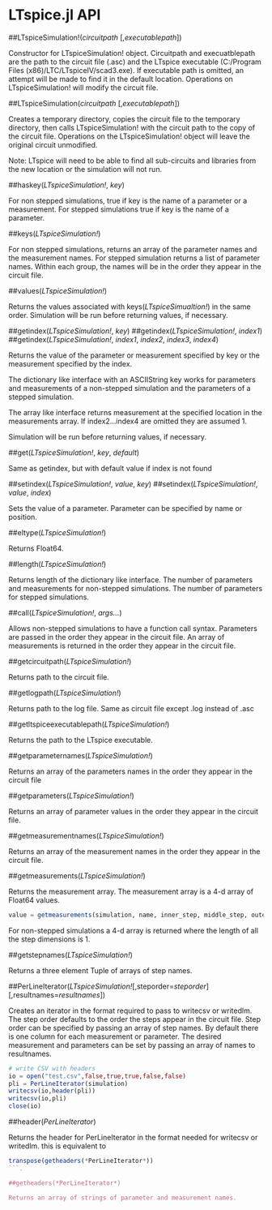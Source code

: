 # LTspice.jl API

##LTspiceSimulation!(*circuitpath* [,*executablepath*])

Constructor for LTspiceSimulation! object.  Circuitpath and execuatblepath 
are the path to the circuit file (.asc) and the LTspice executable 
(C:/Program Files (x86)/LTC/LTspiceIV/scad3.exe).  If executable path is
omitted, an attempt will be made to find it in the default location.
Operations on LTspiceSimulation! will modify the circuit file.

##LTspiceSimulation(*circuitpath* [,*executablepath*])

Creates a temporary directory, copies the circuit file to the temporary
directory, then calls LTspiceSimulation! with the circuit path to the copy 
of the circuit file.  Operations on the LTspiceSimulation! object will leave
the original circuit unmodified.

Note: LTspice will need to be able to find all sub-circuits and libraries
from the new location or the simulation will not run.

##haskey(*LTspiceSimulation!*, *key*)

For non stepped simulations, true if key is the name of a parameter or a
measurement.  For stepped simulations true if key is the name of a parameter.

##keys(*LTspiceSimulation!*)

For non stepped simulations, returns an array of the parameter names and the 
measurement names.  For stepped simulation returns a list of parameter names.
Within each group, the names will be in the order they appear in the circuit
file.

##values(*LTspiceSimulation!*)

Returns the values associated with keys(*LTspiceSimualtion!*) in the same order.
Simulation will be run before returning values, if necessary.

##getindex(*LTspiceSimulation!*, *key*)
##getindex(*LTspiceSimulation!*, *index1*)
##getindex(*LTspiceSimulation!*, *index1*, *index2*, *index3*, *index4*)

Returns the value of the parameter or measurement specified by key 
or the measurement specified by the index.

The dictionary like interface with an ASCIIString key works for parameters 
and measurements of a non-stepped simulation and the parameters of a stepped
simulation.

The array like interface returns measurement at the specified location in the 
measurements array.  If index2...index4 are omitted they are assumed 1.

Simulation will be run before returning values, if necessary.

##get(*LTspiceSimulation!*, *key*, *default*)

Same as getindex, but with default value if index is not found

##setindex(*LTspiceSimulation!*, *value*, *key*)
##setindex(*LTspiceSimulation!*, *value*, *index*)

Sets the value of a parameter.  Parameter can be specified by name
or position.

##eltype(*LTspiceSimulation!*)

Returns Float64.

##length(*LTspiceSimulation!*)

Returns length of the dictionary like interface.  The number of parameters and measurements for non-stepped simulations.  The number of parameters for stepped simulations.

##call(*LTspiceSimulation!*, *args...*)

Allows non-stepped simulations to have a function call syntax.  Parameters
are passed in the order they appear in the circuit file.  An array of
measurements is returned in the order they appear in the circuit file.

##getcircuitpath(*LTspiceSimulation!*)

Returns path to the circuit file.

##getlogpath(*LTspiceSimulation!*)

Returns path to the log file.  Same as circuit file except .log
instead of .asc

##getltspiceexecutablepath(*LTspiceSimulation!*)

Returns the path to the LTspice executable.

##getparameternames(*LTspiceSimulation!*)

Returns an array of the parameters names in the order they appear in the
circuit file

##getparameters(*LTspiceSimulation!*)

Returns an array of parameter values in the order they appear in the circuit
file.

##getmeasurementnames(*LTspiceSimulation!*)

Returns an array of the measurement names in the order they appear in the
circuit file.

##getmeasurements(*LTspiceSimulation!*)

Returns the measurement array.  The measurement array is a 4-d array of Float64
values.  
 
```julia
value = getmeasurements(simulation, name, inner_step, middle_step, outer_step)
```

For non-stepped simulations a 4-d array is returned where the length of all the 
step dimensions is 1.

##getstepnames(*LTspiceSimulation!*)

Returns a three element Tuple of arrays of step names.

##PerLineIterator(*LTspiceSimulation!*[,steporder=*steporder*][,resultnames=*resultnames*])

Creates an iterator in the format required to pass to writecsv or writedlm.
The step order defaults to the order the steps appear in the circuit file.
Step order can be specified by passing an array of step names.  By default 
there is one column for each measurement or parameter.  The desired measurement
and parameters can be set by passing an array of names to resultnames.

```julia
# write CSV with headers
io = open("test.csv",false,true,true,false,false)
pli = PerLineIterator(simulation)
writecsv(io,header(pli))
writecsv(io,pli)
close(io)
```
##header(*PerLineIterator*)

Returns the header for PerLineIterator in the format needed for writecsv or 
writedlm.  this is equivalent to 
```julia
transpose(getheaders(*PerLineIterator*))
```.

##getheaders(*PerLineIterator*)

Returns an array of strings of parameter and measurement names.






